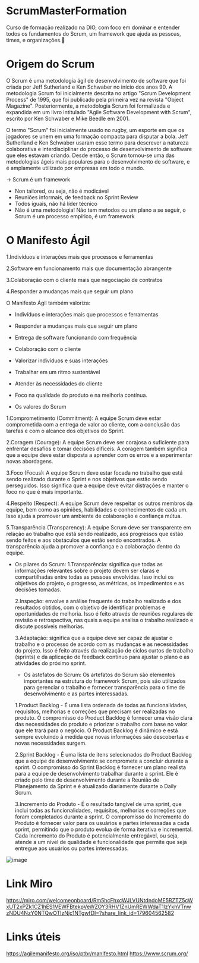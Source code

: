 # ScrumMasterFormation
Curso de formação realizado na DIO, com foco em dominar e entender todos os fundamentos do Scrum, um framework que ajuda as pessoas, times, e organizações.🚀   

 
# Origem do Scrum
O Scrum é uma metodologia ágil de desenvolvimento de software que foi criada por Jeff Sutherland e Ken Schwaber no início dos anos 90. A metodologia Scrum foi inicialmente descrita no artigo "Scrum Development Process" de 1995, que foi publicado pela primeira vez na revista "Object Magazine". Posteriormente, a metodologia Scrum foi formalizada e expandida em um livro intitulado "Agile Software Development with Scrum", escrito por Ken Schwaber e Mike Beedle em 2001.

O termo "Scrum" foi inicialmente usado no rugby, um esporte em que os jogadores se unem em uma formação compacta para disputar a bola. Jeff Sutherland e Ken Schwaber usaram esse termo para descrever a natureza colaborativa e interdisciplinar do processo de desenvolvimento de software que eles estavam criando. Desde então, o Scrum tornou-se uma das metodologias ágeis mais populares para o desenvolvimento de software, e é amplamente utilizado por empresas em todo o mundo.

-> Scrum é um framework

  - Non tailored, ou seja, não é modicável
  - Reuniões informais, de feedback no Sprint Review
  - Todos iguais, não há líder técnico
  - Não é uma metodologia! Não tem metodos ou um plano a se seguir, o Scrum é um processo empírico, é um framework
  
# O Manifesto Ágil

  1.Indivíduos e interações mais que processos e ferramentas
  
  2.Software em funcionamento mais que documentação abrangente
  
  3.Colaboração com o cliente mais que negociação de contratos
  
  4.Responder a mudanças mais que seguir um plano
  
  O Manifesto Ágil também valoriza:

  - Indivíduos e interações mais que processos e ferramentas
  - Responder a mudanças mais que seguir um plano
  - Entrega de software funcionando com frequência
  - Colaboração com o cliente
  - Valorizar indivíduos e suas interações
  - Trabalhar em um ritmo sustentável
  - Atender às necessidades do cliente
  - Foco na qualidade do produto e na melhoria contínua.


- Os valores do Scrum

 1.Comprometimento (Commitment): A equipe Scrum deve estar comprometida com a entrega de valor ao cliente, com a conclusão das tarefas e com o alcance dos objetivos do Sprint.

 2.Coragem (Courage): A equipe Scrum deve ser corajosa o suficiente para enfrentar desafios e tomar decisões difíceis. A coragem também significa que a equipe deve estar disposta a aprender com os erros e a experimentar novas abordagens.

 3.Foco (Focus): A equipe Scrum deve estar focada no trabalho que está sendo realizado durante o Sprint e nos objetivos que estão sendo perseguidos. Isso significa que a equipe deve evitar distrações e manter o foco no que é mais importante.

 4.Respeito (Respect): A equipe Scrum deve respeitar os outros membros da equipe, bem como as opiniões, habilidades e conhecimentos de cada um. Isso ajuda a promover um ambiente de colaboração e confiança mútua.

 5.Transparência (Transparency): A equipe Scrum deve ser transparente em relação ao trabalho que está sendo realizado, aos progressos que estão sendo feitos e aos obstáculos que estão sendo encontrados. A transparência ajuda a promover a confiança e a colaboração dentro da equipe.
  
- Os pilares do Scrum:
  1.Transparência: significa que todas as informações relevantes sobre o projeto devem ser claras e compartilhadas entre todas as pessoas envolvidas. Isso inclui os          objetivos do projeto, o progresso, as métricas, os impedimentos e as decisões tomadas.
  
  2.Inspeção: envolve a análise frequente do trabalho realizado e dos resultados obtidos, com o objetivo de identificar problemas e oportunidades de melhoria. Isso é feito   através de reuniões regulares de revisão e retrospectiva, nas quais a equipe analisa o trabalho realizado e discute possíveis melhorias.

  3.Adaptação: significa que a equipe deve ser capaz de ajustar o trabalho e o processo de acordo com as mudanças e as necessidades do projeto. Isso é feito através da       realização de ciclos curtos de trabalho (sprints) e da aplicação de feedback contínuo para ajustar o plano e as atividades do próximo sprint.
  
  - Os astefatos do Scrum:
  Os artefatos do Scrum são elementos importantes na estrutura do framework Scrum, pois são utilizados para gerenciar o trabalho e fornecer transparência para o time de desenvolvimento e as partes interessadas.
  
  1.Product Backlog - É uma lista ordenada de todas as funcionalidades, requisitos, melhorias e correções que precisam ser realizadas no produto. O compromisso do Product Backlog é fornecer uma visão clara das necessidades do produto e priorizar o trabalho com base no valor que ele trará para o negócio. O Product Backlog é dinâmico e está sempre evoluindo à medida que novas informações são descobertas e novas necessidades surgem.

  2.Sprint Backlog - É uma lista de itens selecionados do Product Backlog que a equipe de desenvolvimento se compromete a concluir durante a sprint. O compromisso do Sprint Backlog é fornecer um plano realista para a equipe de desenvolvimento trabalhar durante a sprint. Ele é criado pelo time de desenvolvimento durante a Reunião de Planejamento da Sprint e é atualizado diariamente durante o Daily Scrum.

  3.Incremento do Produto - É o resultado tangível de uma sprint, que inclui todas as funcionalidades, requisitos, melhorias e correções que foram completados durante a sprint. O compromisso do Incremento do Produto é fornecer valor para os usuários e partes interessadas a cada sprint, permitindo que o produto evolua de forma iterativa e incremental. Cada Incremento do Produto é potencialmente entregável, ou seja, atende a um nível de qualidade e funcionalidade que permite que seja entregue aos usuários ou partes interessadas.
  
![image](https://user-images.githubusercontent.com/106775652/223494345-4e574f1f-81b1-433f-b7b0-ae8e33a71078.png)

# Link Miro
https://miro.com/welcomeonboard/Rm5hcFhxcWJLVUNtdndoME5RZTZ5cWxUT2xPZk1CZ1hES1VEWFBtekpVeWZOY3RHV1ZnUmREWWdaT1lzYkhVTnwzNDU4NzY0NTQwOTIzNjc1NTgwfDI=?share_link_id=179604562582

# Links úteis
https://agilemanifesto.org/iso/ptbr/manifesto.html
https://www.scrum.org/
